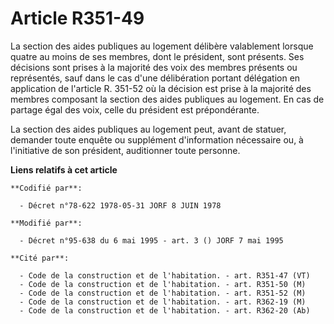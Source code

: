 # Article R351-49

La section des aides publiques au logement délibère valablement lorsque quatre au moins de ses membres, dont le président,
sont présents. Ses décisions sont prises à la majorité des voix des membres présents ou représentés, sauf dans le cas d'une
délibération portant délégation en application de l'article R. 351-52 où la décision est prise à la majorité des membres
composant la section des aides publiques au logement. En cas de partage égal des voix, celle du président est prépondérante.

La section des aides publiques au logement peut, avant de statuer, demander toute enquête ou supplément d'information
nécessaire ou, à l'initiative de son président, auditionner toute personne.

**Liens relatifs à cet article**

	**Codifié par**:

	  - Décret n°78-622 1978-05-31 JORF 8 JUIN 1978

	**Modifié par**:

	  - Décret n°95-638 du 6 mai 1995 - art. 3 () JORF 7 mai 1995

	**Cité par**:

	  - Code de la construction et de l'habitation. - art. R351-47 (VT)
	  - Code de la construction et de l'habitation. - art. R351-50 (M)
	  - Code de la construction et de l'habitation. - art. R351-52 (M)
	  - Code de la construction et de l'habitation. - art. R362-19 (M)
	  - Code de la construction et de l'habitation. - art. R362-20 (Ab)
